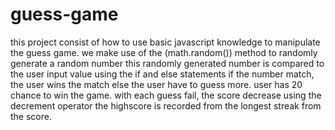 # guess-game
this project consist of how to use basic javascript knowledge to manipulate the guess game.
we make use of the (math.random()) method to randomly generate a random number
this randomly generated number is compared to the user input value using the if and else statements
if the number match, the user wins the match else the user have to guess more.
user has 20 chance to win the game.
with each guess fail, the score decrease using the decrement operator
the highscore is recorded from the longest streak from the score.

